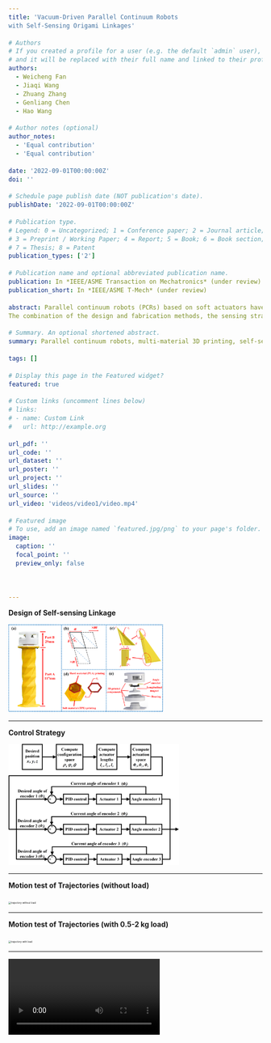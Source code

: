 ```yaml
---
title: 'Vacuum-Driven Parallel Continuum Robots
with Self-Sensing Origami Linkages'

# Authors
# If you created a profile for a user (e.g. the default `admin` user), write the username (folder name) here
# and it will be replaced with their full name and linked to their profile.
authors:
  - Weicheng Fan
  - Jiaqi Wang
  - Zhuang Zhang
  - Genliang Chen
  - Hao Wang

# Author notes (optional)
author_notes:
  - 'Equal contribution'
  - 'Equal contribution'

date: '2022-09-01T00:00:00Z'
doi: ''

# Schedule page publish date (NOT publication's date).
publishDate: '2022-09-01T00:00:00Z'

# Publication type.
# Legend: 0 = Uncategorized; 1 = Conference paper; 2 = Journal article;
# 3 = Preprint / Working Paper; 4 = Report; 5 = Book; 6 = Book section;
# 7 = Thesis; 8 = Patent
publication_types: ['2']

# Publication name and optional abbreviated publication name.
publication: In *IEEE/ASME Transaction on Mechatronics* (under review)
publication_short: In *IEEE/ASME T-Mech* (under review)

abstract: Parallel continuum robots (PCRs) based on soft actuators have been recently proposed to take advantage of both, soft robots in flexible, diverse actuation, and parallel robots in stable, precise motion.Although various designs have been exhibited, most of them suffer from positioning inaccuracy, especially under uncertain payloads, due to the lack of strong actuation and effective integrated sensing methods.Here, we introduce a vacuum-driven PCR that can simultaneously perform multi-mode motion, high positioning accuracy, and high load-carrying capacity, on the basis of the mechanical feature of origami. With a soft-rigid hybrid 3D printing method, the origami linkages of the PCR can be constructed at one time, forming soft but less stretchable pneumatic chambers that can generate strong actuation based on origami folding. The vacuum-driven linkages exploit the contraction-twisting coupled folding characteristic of the Kresling origami pattern, then measuring the real-time length of each linkage through recording the twisting angles. Theoretical models for both the self-sensing linkage and the PCR with three individually actuated linkages, as well as a closed-loop feedback control strategy, have been presented for the motion control of the PCR. The experimental results of a PCR prototype demonstrate its multi-mode motion, including contraction/extension,  omnidirectional bending, and circular swing.
The combination of the design and fabrication methods, the sensing strategy, and the feedback control enables the prototype performing high positioning accuracy with various trajectories, even under a 2-kg payload. The design concept and comprehensive guidelines in this work should expand the capacities of PCRs or soft robots for broader applications, and facilitate the usage of origami and multi-material 3D printing in building robotic structures.

# Summary. An optional shortened abstract.
summary: Parallel continuum robots, multi-material 3D printing, self-sensing, origami robots, feedback control.

tags: []

# Display this page in the Featured widget?
featured: true

# Custom links (uncomment lines below)
# links:
# - name: Custom Link
#   url: http://example.org

url_pdf: ''
url_code: ''
url_dataset: ''
url_poster: ''
url_project: ''
url_slides: ''
url_source: ''
url_video: 'videos/video1/video.mp4'

# Featured image
# To use, add an image named `featured.jpg/png` to your page's folder.
image:
  caption: ''
  focal_point: ''
  preview_only: false



---
```



**Design of Self-sensing Linkage**

<img src="origami linkage.png" alt="origami linkage" style="zoom: 30%;" />

---

**Control Strategy**

<img src="Control Strategy.png" alt="Control Strategy" style="zoom:33%;" />

---

**Motion test of Trajectories (without load)**

<img src="trajectory without load.png" alt="trajectory without load" style="zoom: 33%;" />

---

**Motion test of Trajectories (with 0.5-2 kg load)**

<img src="trajectory with load.png" alt="trajectory with load" style="zoom: 33%;" />

---

<video src="video.mp4" controls="yes">
